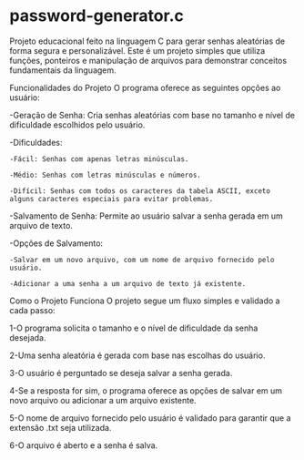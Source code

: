 # password-generator.c
Projeto educacional feito na linguagem C para gerar senhas aleatórias de forma segura e personalizável. Este é um projeto simples que utiliza funções, ponteiros e manipulação de arquivos para demonstrar conceitos fundamentais da linguagem.

Funcionalidades do Projeto
O programa oferece as seguintes opções ao usuário:

  -Geração de Senha: Cria senhas aleatórias com base no tamanho e nível de dificuldade escolhidos pelo usuário.

  -Dificuldades:

    -Fácil: Senhas com apenas letras minúsculas.

    -Médio: Senhas com letras minúsculas e números.

    -Difícil: Senhas com todos os caracteres da tabela ASCII, exceto alguns caracteres especiais para evitar problemas.

  -Salvamento de Senha: Permite ao usuário salvar a senha gerada em um arquivo de texto.

  -Opções de Salvamento:

    -Salvar em um novo arquivo, com um nome de arquivo fornecido pelo usuário.

    -Adicionar a uma senha a um arquivo de texto já existente.

Como o Projeto Funciona
  O projeto segue um fluxo simples e validado a cada passo:

  1-O programa solicita o tamanho e o nível de dificuldade da senha desejada.

  2-Uma senha aleatória é gerada com base nas escolhas do usuário.

  3-O usuário é perguntado se deseja salvar a senha gerada.

  4-Se a resposta for sim, o programa oferece as opções de salvar em um novo arquivo ou adicionar a um arquivo existente.

  5-O nome de arquivo fornecido pelo usuário é validado para garantir que a extensão .txt seja utilizada.

  6-O arquivo é aberto e a senha é salva.


